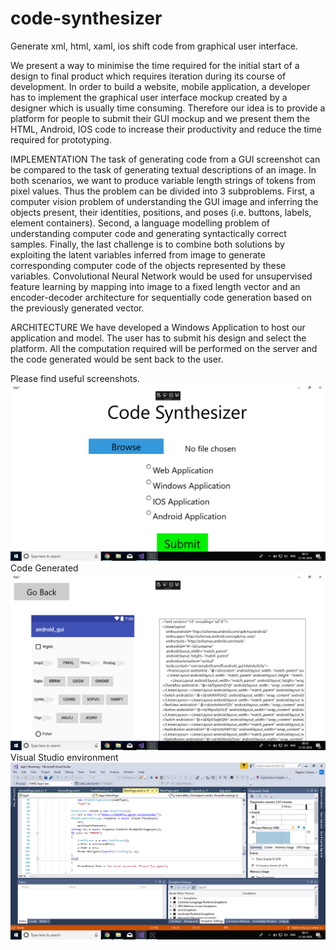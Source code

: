 # code-synthesizer
Generate xml, html, xaml, ios shift code from graphical user interface.

We present a way to minimise the time required for the initial start of a design to final product which requires iteration during its course of development. In order to build a website, mobile application, a developer has to implement the graphical user interface mockup created by a designer which is usually time consuming. 
Therefore our idea is to provide a platform for people to submit their GUI mockup and we present them the HTML, Android, IOS code to increase their productivity and reduce the time required for prototyping.

IMPLEMENTATION
The task of generating code from a GUI screenshot can be compared to the task of generating textual descriptions of an image. In both scenarios, we want to produce variable length strings of tokens from pixel values. Thus the problem can be divided into 3 subproblems. First, a computer vision problem of understanding the GUI image and inferring the objects present, their identities, positions, and poses (i.e. buttons, labels, element containers). Second, a language modelling problem of understanding computer code and generating syntactically correct samples. Finally, the last challenge is to combine both solutions by exploiting the latent variables inferred from image to generate corresponding computer code of the objects represented by these variables.
Convolutional Neural Network would be used for unsupervised feature learning by mapping into image to a fixed length vector and an encoder-decoder architecture for sequentially code generation based on the previously generated vector.

ARCHITECTURE
We have developed a Windows Application to host our application and model. The user has to submit his design and select the platform. All the computation required will be performed on the server and the code generated would be sent back to the user.

Please find useful screenshots.
![](images/1.png)
Code Generated
![](images/2.png)
Visual Studio environment
![](images/3.png)


